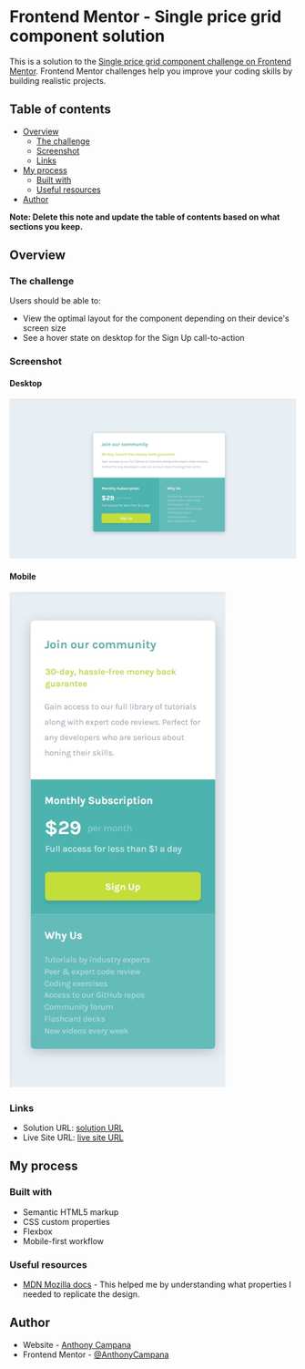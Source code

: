 # Frontend Mentor - Single price grid component solution

This is a solution to the [Single price grid component challenge on Frontend Mentor](https://www.frontendmentor.io/challenges/single-price-grid-component-5ce41129d0ff452fec5abbbc). Frontend Mentor challenges help you improve your coding skills by building realistic projects. 

## Table of contents

- [Overview](#overview)
  - [The challenge](#the-challenge)
  - [Screenshot](#screenshot)
  - [Links](#links)
- [My process](#my-process)
  - [Built with](#built-with)
  - [Useful resources](#useful-resources)
- [Author](#author)

**Note: Delete this note and update the table of contents based on what sections you keep.**

## Overview

### The challenge

Users should be able to:

- View the optimal layout for the component depending on their device's screen size
- See a hover state on desktop for the Sign Up call-to-action

### Screenshot

#### Desktop
![](./screenshots/desktop.jpg)
#### Mobile
![](./screenshots/mobile.jpg) 


### Links

- Solution URL: [solution URL](https://github.com/AnthonyCampana/single-price-grid-component-master)
- Live Site URL: [live site URL](https://anthonycampana.github.io/single-price-grid-component-master/)

## My process

### Built with

- Semantic HTML5 markup
- CSS custom properties
- Flexbox
- Mobile-first workflow

### Useful resources

- [MDN Mozilla docs](https://developer.mozilla.org/en-US/docs/Web) - This helped me by understanding what properties I needed to replicate the design.

## Author

- Website - [Anthony Campana](https://anthonycampana.pythonanywhere.com/)
- Frontend Mentor - [@AnthonyCampana](https://www.frontendmentor.io/profile/AnthonyCampana)
